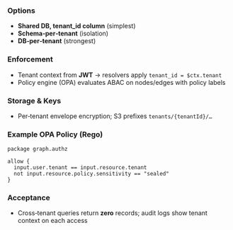 ### Options

* **Shared DB, tenant\_id column** (simplest)
* **Schema‑per‑tenant** (isolation)
* **DB‑per‑tenant** (strongest)

### Enforcement

* Tenant context from **JWT** → resolvers apply `tenant_id = $ctx.tenant`
* Policy engine (OPA) evaluates ABAC on nodes/edges with policy labels

### Storage & Keys

* Per‑tenant envelope encryption; S3 prefixes `tenants/{tenantId}/…`

### Example OPA Policy (Rego)

```rego
package graph.authz

allow {
  input.user.tenant == input.resource.tenant
  not input.resource.policy.sensitivity == "sealed"
}
```

### Acceptance

* Cross‑tenant queries return **zero** records; audit logs show tenant context on each access
